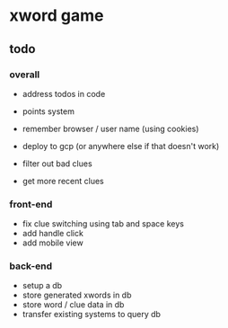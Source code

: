 # xword game

## todo

### overall

- address todos in code

- points system
- remember browser / user name (using cookies)
- deploy to gcp (or anywhere else if that doesn't work)
- filter out bad clues
- get more recent clues

### front-end

- fix clue switching using tab and space keys
- add handle click
- add mobile view

### back-end

- setup a db
- store generated xwords in db
- store word / clue data in db
- transfer existing systems to query db
